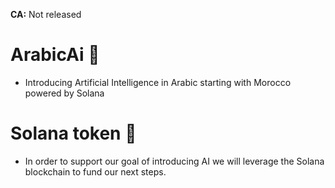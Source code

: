 **CA:** Not released

# ArabicAi 🤖
- Introducing Artificial Intelligence in Arabic starting with Morocco powered by Solana

# Solana token 🚀
- In order to support our goal of introducing AI we will leverage the Solana blockchain to fund our next steps.
